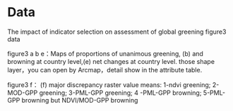 # Data
The impact of indicator selection on assessment of global greening figure3 data

figure3 a b e：Maps of proportions of unanimous greening, (b) and browning at country level,(e) net changes at country level.
those shape layer，you can open by Arcmap，detail show in the attribute table.

figure3 f： (f) major discrepancy
raster value means:
1-ndvi greening;
2-MOD-GPP greening;
3-PML-GPP greening;
4 -PML-GPP browning;
5-PML-GPP browning but NDVI/MOD-GPP browning

